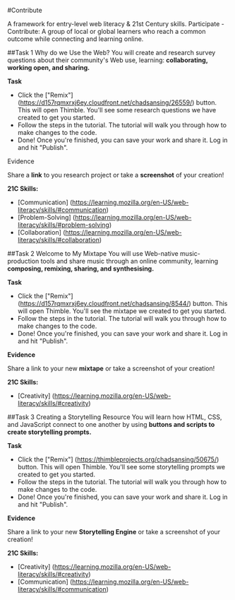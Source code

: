 #Contribute

A framework for entry-level web literacy & 21st Century skills. Participate - Contribute: A group of local or global learners who reach a common outcome while connecting and learning online.

##Task 1 Why do we Use the Web?
You will create and research survey questions about their community's Web use, learning: **collaborating, working open, and sharing.**

**Task**
* Click the ["Remix"] (https://d157rqmxrxj6ey.cloudfront.net/chadsansing/26559/) button. This will open Thimble. You'll see some research questions we have created to get you started.
* Follow the steps in the tutorial. The tutorial will walk you through how to make changes to the code.
* Done! Once you're finished, you can save your work and share it. Log in and hit "Publish".

Evidence

Share a **link** to you research project or take a **screenshot** of your creation!

**21C Skills:**

* [Communication] (https://learning.mozilla.org/en-US/web-literacy/skills/#communication)
* [Problem-Solving] (https://learning.mozilla.org/en-US/web-literacy/skills/#problem-solving)
* [Collaboration] (https://learning.mozilla.org/en-US/web-literacy/skills/#collaboration)

##Task 2 Welcome to My Mixtape
You will use Web-native music-production tools and share music through an online community, learning **composing, remixing, sharing, and synthesising.**

**Task**
* Click the ["Remix"] (https://d157rqmxrxj6ey.cloudfront.net/chadsansing/8544/) button. This will open Thimble. You'll see the mixtape we created to get you started.
* Follow the steps in the tutorial. The tutorial will walk you through how to make changes to the code.
* Done! Once you're finished, you can save your work and share it. Log in and hit "Publish".

**Evidence**

Share a link to your new **mixtape** or take a screenshot of your creation!

**21C Skills:**

* [Creativity] (https://learning.mozilla.org/en-US/web-literacy/skills/#creativity)

##Task 3 Creating a Storytelling Resource
You will learn how HTML, CSS, and JavaScript connect to one another by using **buttons and scripts to create storytelling prompts.**

**Task**
* Click the ["Remix"] (https://thimbleprojects.org/chadsansing/50675/) button. This will open Thimble. You'll see some storytelling prompts we created to get you started.
* Follow the steps in the tutorial. The tutorial will walk you through how to make changes to the code.
* Done! Once you're finished, you can save your work and share it. Log in and hit "Publish".

**Evidence**

Share a link to your new **Storytelling Engine** or take a screenshot of your creation!

**21C Skills:**

* [Creativity] (https://learning.mozilla.org/en-US/web-literacy/skills/#creativity)
* [Communication] (https://learning.mozilla.org/en-US/web-literacy/skills/#communication)
